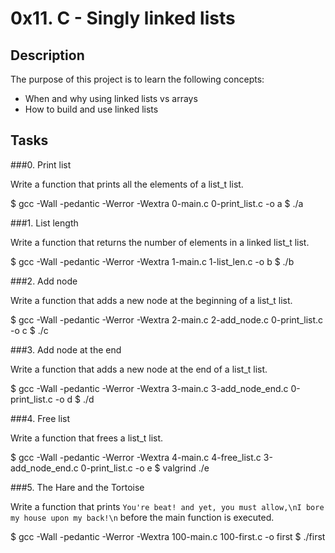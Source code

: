 # 0x11. C - Singly linked lists

## Description

The purpose of this project is to learn the following concepts:

 - When and why using linked lists vs arrays
 - How to build and use linked lists


## Tasks

###0. Print list

Write a function that prints all the elements of a list\_t list.

$ gcc -Wall -pedantic -Werror -Wextra 0-main.c 0-print\_list.c -o a
$ ./a

###1. List length

Write a function that returns the number of elements in a linked list\_t list.

$ gcc -Wall -pedantic -Werror -Wextra 1-main.c 1-list\_len.c -o b
$ ./b

###2. Add node

Write a function that adds a new node at the beginning of a list\_t list.

$ gcc -Wall -pedantic -Werror -Wextra 2-main.c 2-add\_node.c 0-print\_list.c -o c
$ ./c

###3. Add node at the end

Write a function that adds a new node at the end of a list\_t list.

$ gcc -Wall -pedantic -Werror -Wextra 3-main.c 3-add\_node\_end.c 0-print\_list.c -o d
$ ./d

###4. Free list

Write a function that frees a list\_t list.

$ gcc -Wall -pedantic -Werror -Wextra 4-main.c 4-free\_list.c 3-add\_node\_end.c 0-print\_list.c -o e
$ valgrind ./e

###5. The Hare and the Tortoise

Write a function that prints `You're beat! and yet, you must allow,\nI bore my house upon my back!\n` before the main function is executed.

$ gcc -Wall -pedantic -Werror -Wextra 100-main.c 100-first.c -o first
$ ./first
